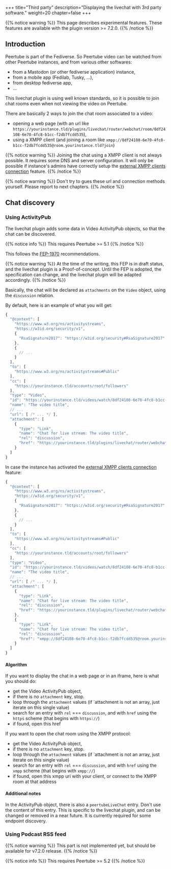 +++
title="Third party"
description="Displaying the livechat with 3rd party software."
weight=20
chapter=false
+++

{{% notice warning %}}
This page describes experimental features.
These features are available with the plugin version >= 7.2.0.
{{% /notice %}}

## Introduction

Peertube is part of the Fediverse. So Peertube video can be watched from other Peertube instances,
and from various other softwares:

* from a Mastodon (or other fediverse application) instance,
* from a mobile app (Fedilab, Tusky, ...),
* from desktop fediverse app,
* ...

This livechat plugin is using well known standards, so it is possible to join chat rooms even when not viewing the video on Peertube.

There are basically 2 ways to join the chat room associated to a video:

* opening a web page (with an url like `https://yourinstance.tld/plugins/livechat/router/webchat/room/8df24108-6e70-4fc8-b1cc-f2db7fcdd535`),
* using a XMPP client (and joining a room like `xmpp://8df24108-6e70-4fc8-b1cc-f2db7fcdd535@room.yourinstance.tld?join`)

{{% notice warning %}}
Joining the chat using a XMPP client is not always possible. It requires some DNS and server configuration.
It will only be possible if instance's admins have correctly setup the
[external XMPP clients connection](/peertube-plugin-livechat/documentation/admin/advanced/xmpp_clients/) feature.
{{% /notice %}}

{{% notice warning %}}
Don't try to gues these url and connection methods yourself. Please report to next chapters.
{{% /notice %}}

## Chat discovery

### Using ActivityPub

The livechat plugin adds some data in Video ActivityPub objects, so that the chat can be discovered.

{{% notice info %}}
This requires Peertube >= 5.1
{{% /notice %}}

This follows the [FEP-1970](https://codeberg.org/fediverse/fep/src/branch/main/fep/1970/fep-1970.md) recommendations.

{{% notice warning %}}
At the time of the writing, this FEP is in draft status, and the livechat plugin is a Proof-of-concept.
Until the FEP is adopted, the specification can change, and the livechat plugin will be adapted accordingly.
{{% /notice %}}

Basically, the chat will be declared as `attachments` on the `Video` object, using the `discussion` relation.

By default, here is an example of what you will get:

```javascript
{
  "@context": [
    "https://www.w3.org/ns/activitystreams",
    "https://w3id.org/security/v1",
    {
      "RsaSignature2017": "https://w3id.org/security#RsaSignature2017"
    },
    {
      // ...
    }
  ],
  "to": [
    "https://www.w3.org/ns/activitystreams#Public"
  ],
  "cc": [
    "https://yourinstance.tld/accounts/root/followers"
  ],
  "type": "Video",
  "id": "https://yourinstance.tld/videos/watch/8df24108-6e70-4fc8-b1cc-f2db7fcdd535",
  "name": "The video title",
  // ...
  "url": [ /* ... */ ],
  "attachment": [
    {
      "type": "Link",
      "name": "Chat for live stream: The video title",
      "rel": "discussion",
      "href": "https://yourinstance.tld/plugins/livechat/router/webchat/room/8df24108-6e70-4fc8-b1cc-f2db7fcdd535"
    }
  ]
}
```

In case the instance has activated the
 [external XMPP clients connection](/peertube-plugin-livechat/documentation/admin/advanced/xmpp_clients/) feature:

```javascript
{
  "@context": [
    "https://www.w3.org/ns/activitystreams",
    "https://w3id.org/security/v1",
    {
      "RsaSignature2017": "https://w3id.org/security#RsaSignature2017"
    },
    {
      // ...
    }
  ],
  "to": [
    "https://www.w3.org/ns/activitystreams#Public"
  ],
  "cc": [
    "https://yourinstance.tld/accounts/root/followers"
  ],
  "type": "Video",
  "id": "https://yourinstance.tld/videos/watch/8df24108-6e70-4fc8-b1cc-f2db7fcdd535",
  "name": "The video title",
  // ...
  "url": [ /* ... */ ],
  "attachment": [
    {
      "type": "Link",
      "name": "Chat for live stream: The video title",
      "rel": "discussion",
      "href": "https://yourinstance.tld/plugins/livechat/router/webchat/room/8df24108-6e70-4fc8-b1cc-f2db7fcdd535"
    },
    {
      "type": "Link",
      "name": "Chat for live stream: The video title",
      "rel": "discussion",
      "href": "xmpp://8df24108-6e70-4fc8-b1cc-f2db7fcdd535@room.yourinstance.tld?join"
    }
  ]
}
```

#### Algorithm

If you want to display the chat in a web page or in an iframe, here is what you should do:

* get the Video ActivityPub object,
* if there is no `attachment` key, stop.
* loop through the `attachment` values (if `attachment is not an array, just iterate on this single value)
* search for an entry with `rel` === `discussion`, and with `href` using the `https` scheme (that begins with `https://`)
* if found, open this href

If you want to open the chat room using the XMPP protocol:

* get the Video ActivityPub object,
* if there is no `attachment` key, stop.
* loop through the `attachment` values (if `attachment is not an array, just iterate on this single value)
* search for an entry with `rel` === `discussion`, and with `href` using the `xmpp` scheme (that begins with `xmpp://`)
* if found, open this xmpp uri with your client, or connect to the XMPP room at that address

#### Additional notes

In the ActivityPub object, there is also a `peertubeLiveChat` entry.
Don't use the content of this entry. This is specific to the livechat plugin, and can be changed or removed in a near future.
It is currently required for some endpoint discovery.

### Using Podcast RSS feed

{{% notice warning %}}
This part is not implemented yet, but should be available for v7.2.0 release.
{{% /notice %}}

{{% notice info %}}
This requires Peertube >= 5.2
{{% /notice %}}
